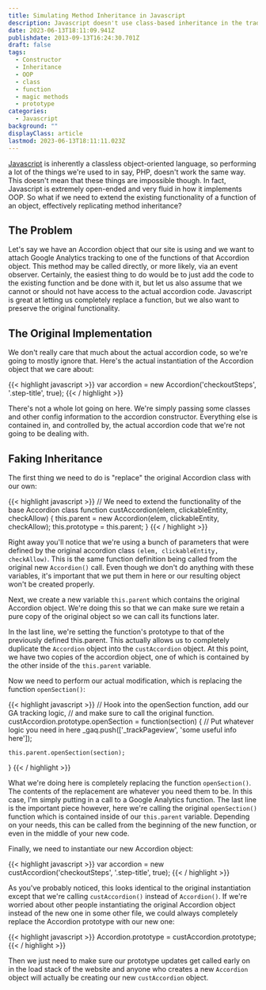 ```yaml
---
title: Simulating Method Inheritance in Javascript
description: Javascript doesn't use class-based inheritance in the traditional sense. This is a short guide to simulating method inheritance.
date: 2023-06-13T18:11:09.941Z
publishdate: 2013-09-13T16:24:30.701Z
draft: false
tags:
  - Constructor
  - Inheritance
  - OOP
  - class
  - function
  - magic methods
  - prototype
categories:
  - Javascript
background: ""
displayClass: article
lastmod: 2023-06-13T18:11:11.023Z
---
```


[Javascript](http://en.wikipedia.org/wiki/JavaScript) is inherently a classless object-oriented language, so performing a lot of the things we're used to in say, PHP, doesn't work the same way. This doesn't mean that these things are impossible though. In fact, Javascript is extremely open-ended and very fluid in how it implements OOP. So what if we need to extend the existing functionality of a function of an object, effectively replicating method inheritance?

<!--more-->

## The Problem

Let's say we have an Accordion object that our site is using and we want to attach Google Analytics tracking to one of the functions of that Accordion object. This method may be called directly, or more likely, via an event observer. Certainly, the easiest thing to do would be to just add the code to the existing function and be done with it, but let us also assume that we cannot or should not have access to the actual accordion code. Javascript is great at letting us completely replace a function, but we also want to preserve the original functionality.

## The Original Implementation

We don't really care that much about the actual accordion code, so we're going to mostly ignore that. Here's the actual instantiation of the Accordion object that we care about:

{{< highlight javascript >}}
var accordion = new Accordion('checkoutSteps', '.step-title', true);
{{< / highlight >}}

There's not a whole lot going on here. We're simply passing some classes and other config information to the accordion constructor. Everything else is contained in, and controlled by, the actual accordion code that we're not going to be dealing with.

## Faking Inheritance

The first thing we need to do is "replace" the original Accordion class with our own:

{{< highlight javascript >}}
// We need to extend the functionality of the base Accordion class
function custAccordion(elem, clickableEntity, checkAllow) {
    this.parent = new Accordion(elem, clickableEntity, checkAllow);
    this.prototype = this.parent;
}
{{< / highlight >}}

Right away you'll notice that we're using a bunch of parameters that were defined by the original accordion class `(elem, clickableEntity, checkAllow)`. This is the same function definition being called from the original new `Accordion()` call. Even though we don't do anything with these variables, it's important that we put them in here or our resulting object won't be created properly.

Next, we create a new variable `this.parent` which contains the original Accordion object. We're doing this so that we can make sure we retain a pure copy of the original object so we can call its functions later.

In the last line, we're setting the function's prototype to that of the previously defined this.parent. This actually allows us to completely duplicate the `Accordion` object into the `custAccordion` object. At this point, we have two copies of the accordion object, one of which is contained by the other inside of the `this.parent` variable.

Now we need to perform our actual modification, which is replacing the function `openSection()`:

{{< highlight javascript >}}
// Hook into the openSection function, add our GA tracking logic,
// and make sure to call the original function.
custAccordion.prototype.openSection = function(section) {
    // Put whatever logic you need in here
    _gaq.push(['_trackPageview', 'some useful info here']);

    this.parent.openSection(section);
}
{{<  / highlight >}}

What we're doing here is completely replacing the function `openSection()`. The contents of the replacement are whatever you need them to be. In this case, I'm simply putting in a call to a Google Analytics function. The last line is the important piece however, here we're calling the original `openSection()` function which is contained inside of our `this.parent` variable. Depending on your needs, this can be called from the beginning of the new function, or even in the middle of your new code.

Finally, we need to instantiate our new Accordion object:

{{< highlight javascript >}}
var accordion = new custAccordion('checkoutSteps', '.step-title', true);
{{< / highlight >}}

As you've probably noticed, this looks identical to the original instantiation except that we're calling `custAccordion()` instead of `Accordion()`. If we're worried about other people instantiating the original Accordion object instead of the new one in some other file, we could always completely replace the Accordion prototype with our new one:

{{< highlight javascript >}}
Accordion.prototype = custAccordion.prototype;
{{< / highlight >}}

Then we just need to make sure our prototype updates get called early on in the load stack of the website and anyone who creates a new `Accordion` object will actually be creating our new `custAccordion` object.
